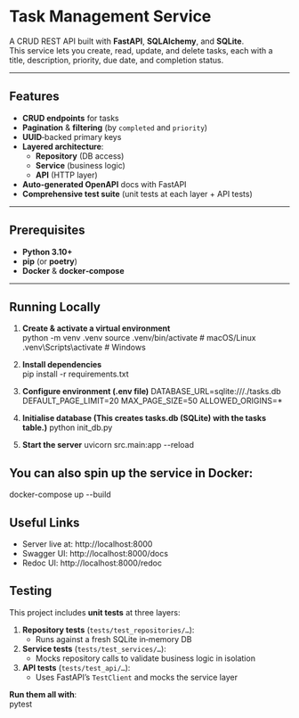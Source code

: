 # Task Management Service

A CRUD REST API built with **FastAPI**, **SQLAlchemy**, and **SQLite**.  
This service lets you create, read, update, and delete tasks, each with a title, description, priority, due date, and completion status.

---

## Features

- **CRUD endpoints** for tasks  
- **Pagination** & **filtering** (by `completed` and `priority`)  
- **UUID**‑backed primary keys  
- **Layered architecture**:  
  - **Repository** (DB access)  
  - **Service** (business logic)  
  - **API** (HTTP layer)  
- **Auto‑generated OpenAPI** docs with FastAPI  
- **Comprehensive test suite** (unit tests at each layer + API tests)  

---

## Prerequisites

- **Python 3.10+**  
- **pip** (or **poetry**)  
- **Docker** & **docker‑compose**  

---

## Running Locally

1. **Create & activate a virtual environment**  
    python -m venv .venv
    source .venv/bin/activate    # macOS/Linux
    .venv\Scripts\activate       # Windows

2. **Install dependencies**  
    pip install -r requirements.txt

3. **Configure environment (.env file)**
    DATABASE_URL=sqlite:///./tasks.db
    DEFAULT_PAGE_LIMIT=20
    MAX_PAGE_SIZE=50
    ALLOWED_ORIGINS=*

4. **Initialise database (This creates tasks.db (SQLite) with the tasks table.)**
    python init_db.py

5. **Start the server**
    uvicorn src.main:app --reload

## You can also spin up the service in Docker:
docker-compose up --build

## Useful Links
- Server live at: http://localhost:8000
- Swagger UI: http://localhost:8000/docs
- Redoc UI: http://localhost:8000/redoc

## Testing

This project includes **unit tests** at three layers:

1. **Repository tests** (`tests/test_repositories/…`):  
   - Runs against a fresh SQLite in‑memory DB  
2. **Service tests** (`tests/test_services/…`):  
   - Mocks repository calls to validate business logic in isolation  
3. **API tests** (`tests/test_api/…`):  
   - Uses FastAPI’s `TestClient` and mocks the service layer  

**Run them all with**:  
pytest
